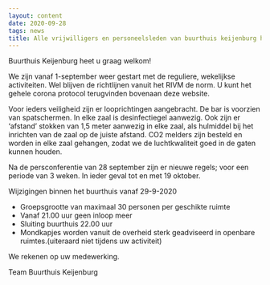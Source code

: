 ```yaml
---
layout: content
date: 2020-09-28
tags: news
title: Alle vrijwilligers en personeelsleden van buurthuis keijenburg heten u graag welkom!
---
```


Buurthuis Keijenburg heet u graag welkom!
 
We zijn vanaf 1-september weer gestart met de reguliere,  wekelijkse activiteiten. 
Wel blijven de richtlijnen vanuit het RIVM de norm. 
U kunt het gehele corona protocol terugvinden bovenaan deze website.
 
Voor ieders veiligheid zijn er looprichtingen aangebracht. De bar is voorzien van spatschermen. In elke zaal is desinfectiegel aanwezig.
Ook zijn er ‘afstand’ stokken van 1,5 meter aanwezig in elke zaal, als hulmiddel bij het inrichten van de zaal op de juiste afstand.
CO2 melders zijn besteld en worden in elke zaal gehangen, zodat we de luchtkwaliteit goed in de gaten kunnen houden.

Na de persconferentie van 28 september zijn er nieuwe regels; voor een periode van 3 weken.
In ieder geval tot en met 19 oktober.

Wijzigingen binnen het buurthuis vanaf 29-9-2020

* Groepsgrootte van maximaal 30 personen per geschikte ruimte
* Vanaf 21.00 uur geen inloop meer
* Sluiting buurthuis 22.00 uur
* Mondkapjes worden vanuit de overheid sterk geadviseerd in openbare ruimtes.(uiteraard niet tijdens uw activiteit)


We rekenen op uw medewerking.
 
Team Buurthuis Keijenburg
